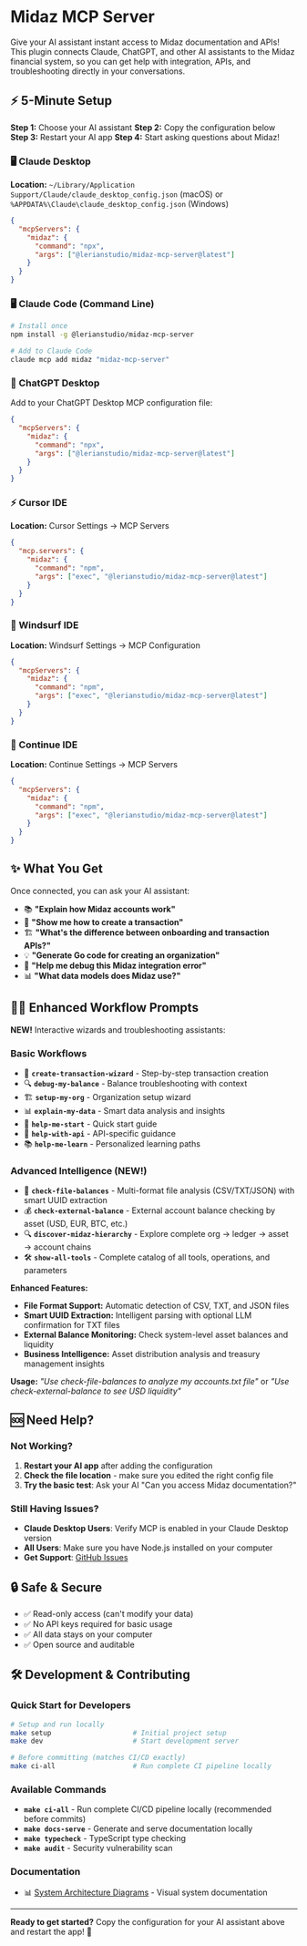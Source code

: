 # Midaz MCP Server

Give your AI assistant instant access to Midaz documentation and APIs! This plugin connects Claude, ChatGPT, and other AI assistants to the Midaz financial system, so you can get help with integration, APIs, and troubleshooting directly in your conversations.

## ⚡ 5-Minute Setup

**Step 1:** Choose your AI assistant
**Step 2:** Copy the configuration below  
**Step 3:** Restart your AI app
**Step 4:** Start asking questions about Midaz!

### 🖥️ Claude Desktop

**Location:** `~/Library/Application Support/Claude/claude_desktop_config.json` (macOS) or `%APPDATA%\Claude\claude_desktop_config.json` (Windows)

```json
{
  "mcpServers": {
    "midaz": {
      "command": "npx",
      "args": ["@lerianstudio/midaz-mcp-server@latest"]
    }
  }
}
```

### 🖥️ Claude Code (Command Line)

```bash
# Install once
npm install -g @lerianstudio/midaz-mcp-server

# Add to Claude Code
claude mcp add midaz "midaz-mcp-server"
```

### 💬 ChatGPT Desktop

Add to your ChatGPT Desktop MCP configuration file:

```json
{
  "mcpServers": {
    "midaz": {
      "command": "npx",
      "args": ["@lerianstudio/midaz-mcp-server@latest"]
    }
  }
}
```

### ⚡ Cursor IDE

**Location:** Cursor Settings → MCP Servers

```json
{
  "mcp.servers": {
    "midaz": {
      "command": "npm",
      "args": ["exec", "@lerianstudio/midaz-mcp-server@latest"]
    }
  }
}
```

### 🌊 Windsurf IDE

**Location:** Windsurf Settings → MCP Configuration

```json
{
  "mcpServers": {
    "midaz": {
      "command": "npm",
      "args": ["exec", "@lerianstudio/midaz-mcp-server@latest"]
    }
  }
}
```

### 🔄 Continue IDE

**Location:** Continue Settings → MCP Servers

```json
{
  "mcpServers": {
    "midaz": {
      "command": "npm",
      "args": ["exec", "@lerianstudio/midaz-mcp-server@latest"]
    }
  }
}
```

## ✨ What You Get

Once connected, you can ask your AI assistant:

- 📚 **"Explain how Midaz accounts work"**
- 🔧 **"Show me how to create a transaction"**
- 🏗️ **"What's the difference between onboarding and transaction APIs?"**
- 💡 **"Generate Go code for creating an organization"**
- 🐛 **"Help me debug this Midaz integration error"**
- 📊 **"What data models does Midaz use?"**

## 🧙‍♂️ Enhanced Workflow Prompts

**NEW!** Interactive wizards and troubleshooting assistants:

### Basic Workflows
- 🎯 **`create-transaction-wizard`** - Step-by-step transaction creation
- 🔍 **`debug-my-balance`** - Balance troubleshooting with context
- 🏗️ **`setup-my-org`** - Organization setup wizard
- 📊 **`explain-my-data`** - Smart data analysis and insights
- 🚀 **`help-me-start`** - Quick start guide
- 🔧 **`help-with-api`** - API-specific guidance
- 📚 **`help-me-learn`** - Personalized learning paths

### Advanced Intelligence (NEW!)
- 📄 **`check-file-balances`** - Multi-format file analysis (CSV/TXT/JSON) with smart UUID extraction
- 💰 **`check-external-balance`** - External account balance checking by asset (USD, EUR, BTC, etc.)
- 🔍 **`discover-midaz-hierarchy`** - Explore complete org → ledger → asset → account chains
- 🛠️ **`show-all-tools`** - Complete catalog of all tools, operations, and parameters

**Enhanced Features:**
- **File Format Support:** Automatic detection of CSV, TXT, and JSON files
- **Smart UUID Extraction:** Intelligent parsing with optional LLM confirmation for TXT files
- **External Balance Monitoring:** Check system-level asset balances and liquidity
- **Business Intelligence:** Asset distribution analysis and treasury management insights

**Usage:** *"Use check-file-balances to analyze my accounts.txt file"* or *"Use check-external-balance to see USD liquidity"*

## 🆘 Need Help?

### Not Working?

1. **Restart your AI app** after adding the configuration
2. **Check the file location** - make sure you edited the right config file
3. **Try the basic test**: Ask your AI "Can you access Midaz documentation?"

### Still Having Issues?

- **Claude Desktop Users**: Verify MCP is enabled in your Claude Desktop version
- **All Users**: Make sure you have Node.js installed on your computer
- **Get Support**: [GitHub Issues](https://github.com/lerianstudio/midaz-mcp-server/issues)

## 🔒 Safe & Secure

- ✅ Read-only access (can't modify your data)
- ✅ No API keys required for basic usage
- ✅ All data stays on your computer
- ✅ Open source and auditable

## 🛠️ Development & Contributing

### **Quick Start for Developers**
```bash
# Setup and run locally
make setup                    # Initial project setup
make dev                      # Start development server

# Before committing (matches CI/CD exactly)
make ci-all                   # Run complete CI pipeline locally
```

### **Available Commands**
- **`make ci-all`** - Run complete CI/CD pipeline locally (recommended before commits)
- **`make docs-serve`** - Generate and serve documentation locally
- **`make typecheck`** - TypeScript type checking
- **`make audit`** - Security vulnerability scan

### **Documentation**
- 📊 [System Architecture Diagrams](diagrams/README.md) - Visual system documentation

---

**Ready to get started?** Copy the configuration for your AI assistant above and restart the app! 🚀